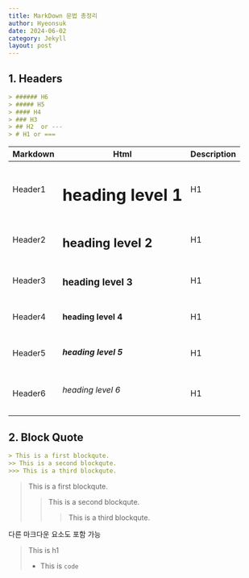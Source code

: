 ```yaml
---
title: MarkDown 문법 총정리
author: Hyeonsuk
date: 2024-06-02
category: Jekyll
layout: post
---
```


## 1. Headers

```markdown
> ###### H6 
> ##### H5
> #### H4
> ### H3
> ## H2  or ---
> # H1 or ===
```



| Markdown | Html |Description |
| -------- | ---- |----------- |
| Header1   |   <h1>heading level 1</h1>   | <span class="h1"> H1 </span>  |
| Header2   |   <h2>heading level 2</h2>   | <span class="h2"> H1 </span>  |
| Header3   |   <h3>heading level 3</h3>   | <span class="h3"> H1 </span>  |
| Header4   |   <h4>heading level 4</h4>   | <span class="h4"> H1 </span>  |
| Header5   |   <h5>heading level 5</h5>   | <span class="h5"> H1 </span>  |
| Header6   |   <h6>heading level 6</h6>   | <span class="h6"> H1 </span>  |



## 2. Block Quote

```markdown
> This is a first blockqute.
>> This is a second blockqute.
>>> This is a third blockqute.
```
> This is a first blockqute.
>> This is a second blockqute.
>>> This is a third blockqute.

다른 마크다운 요소도 포함 가능
> This is h1
> * This is 
> ```code```